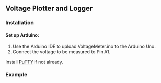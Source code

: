 ## Voltage Plotter and Logger

### Installation
#### Set up Arduino:
1. Use the Arduino IDE to upload VoltageMeter.ino to the Arduino Uno.
2. Connect the voltage to be measured to Pin A1.

Install [PuTTY](https://www.chiark.greenend.org.uk/~sgtatham/putty/) if not already.

### Example
